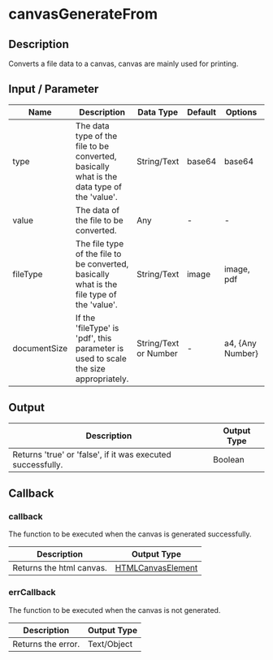 # canvasGenerateFrom

## Description

Converts a file data to a canvas, canvas are mainly used for printing.

## Input / Parameter

| Name | Description | Data Type | Default | Options | Required |
| ------ | ------ | ------ | ------ | ------ | ------ |
| type | The data type of the file to be converted, basically what is the data type of the 'value'. | String/Text | base64 | base64 | No |
| value | The data of the file to be converted. | Any | - | - | Yes | 
| fileType | The file type of the file to be converted, basically what is the file type of the 'value'. | String/Text | image | image, pdf | No | 
| documentSize | If the 'fileType' is 'pdf', this parameter is used to scale the size appropriately. | String/Text or Number | - | a4, {Any  Number} | No | 

## Output

| Description | Output Type |
| ------ | ------ |
| Returns 'true' or 'false', if it was executed successfully. | Boolean |

## Callback

### callback

The function to be executed when the canvas is generated successfully.

| Description | Output Type |
| ------ | ------ |
| Returns the html canvas. | [HTMLCanvasElement](https://developer.mozilla.org/en-US/docs/Web/HTML/Element/canvas) |

### errCallback

The function to be executed when the canvas is not generated.

| Description | Output Type |
| ------ | ------ |
| Returns the error. | Text/Object |